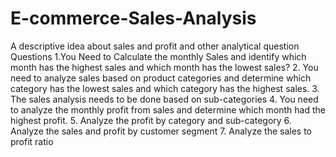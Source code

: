 # E-commerce-Sales-Analysis
A descriptive idea about sales and profit and other analytical question
Questions
1.You Need to Calculate the monthly Sales and identify which month has the highest sales and which month has the lowest sales?
2. You need to analyze sales based on product categories and determine which category has the lowest sales and which category has the highest sales.
3. The sales analysis needs to be done based on sub-categories
4. You need to analyze the monthly profit from sales and determine which month had the highest profit.
5. Analyze the profit by category and sub-category
6. Analyze the sales and profit by customer segment
7. Analyze the sales to profit ratio
